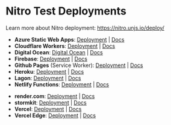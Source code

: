 # Nitro Test Deployments

Learn more about Nitro deployment: https://nitro.unjs.io/deploy/

<!-- - **Azure Functions**: [Deployment](https://nitro-deployment.azurewebsites.net/) | [Docs](https://nitro.unjs.io/deploy/providers/azure) -->

- **Azure Static Web Apps**: [Deployment](https://icy-pond-008be3f03.1.azurestaticapps.net/) | [Docs](https://nitro.unjs.io/deploy/providers/azure)
- **Cloudflare Workers**: [Deployment](https://nitro-deployment.pi0.workers.dev) | [Docs](https://nitro.unjs.io/deploy/providers/cloudflare)
- **Digital Ocean**: [Digital Ocean](https://nitro-app.ondigitalocean.app/) | [Docs](https://nitro.unjs.io/deploy/providers/digitalocean)
- **Firebase**: [Deployment](https://nitro-app.web.app/) | [Docs](https://nitro.unjs.io/deploy/providers/firebase)
- **Github Pages** (Service Worker): [Deployment](https://unjs.github.io/nitro-deploys/) | [Docs](#)
- **Heroku**: [Deployment](https://nitro-app.herokuapp.com/) | [Docs](https://nitro.unjs.io/deploy/providers/heroku)
- **Lagon**: [Deployment](https://nitro-app.lagon.dev/) | [Docs](https://nitro.unjs.io/deploy/providers/lagon)
- **Netlify Functions**: [Deployment](https://nitro-deployment.netlify.app) | [Docs](https://nitro.unjs.io/deploy/providers/netlify)
<!-- - **Netlify Edge**: [Deployment](https://nitro-deployment-edge.netlify.app/) | [Docs](https://nitro.unjs.io/deploy/providers/netlify) -->
- **render.com**: [Deployment](https://nitro-app.onrender.com/) | [Docs](https://nitro.unjs.io/deploy/providers/render)
- **stormkit**: [Deployment](https://scourgebrick-ppmy24.stormkit.dev/) | [Docs](https://nitro.unjs.io/deploy/providers/stormkit)
- **Vercel**: [Deployment](https://nitro-app.vercel.app) | [Docs](https://nitro.unjs.io/deploy/providers/vercel)
- **Vercel Edge**: [Deployment](https://nitro-app-edge.vercel.app) | [Docs](https://nitro.unjs.io/deploy/providers/vercel)
